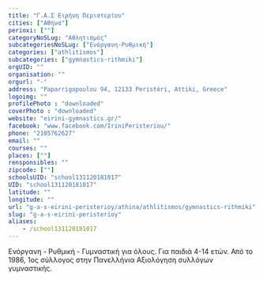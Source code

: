 ```yaml
---
title: "Γ.Α.Σ Ειρήνη Περιστερίου"
cities: ["Αθήνα"]
perioxi: [""]
categoryNoSLug: "Αθλητισμός"
subcategoriesNoSLug: ["Ενόργανη-Ρυθμική"]
categories: ["athlitismos"]
subcategories: ["gymnastics-rithmiki"]
orgUID: ""
organisation: ""
orgurl: "-"
address: "Paparrigopoulou 94, 12133 Peristéri, Attiki, Greece"
logoimg: ""
profilePhoto : "downloaded"
coverPhoto : "downloaded"
website: "eirini-gymnastics.gr/"
facebook: "www.facebook.com/IriniPeristeriou/"
phone: "2105762627"
email: ""
courses: ""
places: [""]
rensponsibles: ""
zipcode: [""]
schoolsUID: "school131120181017"
UID: "school131120181017"
latitude: ""
longitude: ""
url: "g-a-s-eirini-peristerioy/athina/athlitismos/gymnastics-rithmiki"
slug: "g-a-s-eirini-peristerioy"
aliases:
    - /school131120181017
---
```



Ενόργανη - Ρυθμική - Γυμναστική για όλους. Για παιδιά 4-14 ετών. Από το 1986, 1ος σύλλογος στην Πανελλήνια Αξιολόγηση συλλόγων γυμναστικής.

